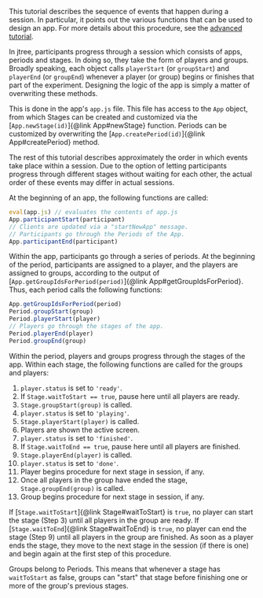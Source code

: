 This tutorial describes the sequence of events that happen during a session. In particular, it points out the various functions that can be used to design an app. For more details about this procedure, see the <a href="tutorial-session-flow-details.html">advanced tutorial</a>.

In jtree, participants progress through a session which consists of apps, periods and stages. In doing so, they take the form of players and groups. Broadly speaking, each object calls `playerStart` (or `groupStart`) and `playerEnd` (or `groupEnd`) whenever a player (or group) begins or finishes that part of the experiment. Designing the logic of the app is simply a matter of overwriting these methods.

This is done in the app's `app.js` file. This file has access to the `App` object, from which Stages can be created and customized via the [`App.newStage(id)`]{@link App#newStage} function. Periods can be customized by overwriting the [`App.createPeriod(id)`]{@link App#createPeriod} method.

The rest of this tutorial describes approximately the order in which events take place within a session. Due to the option of letting participants progress through different stages without waiting for each other, the actual order of these events may differ in actual sessions.

At the beginning of an app, the following functions are called:

```javascript
eval(app.js) // evaluates the contents of app.js
App.participantStart(participant)
// Clients are updated via a "startNewApp" message.
// Participants go through the Periods of the App.
App.participantEnd(participant)
```

Within the app, participants go through a series of periods. At the beginning of the period, participants are assigned to a player, and the players are assigned to groups, according to the output of [`App.getGroupIdsForPeriod(period)`]{@link App#getGroupIdsForPeriod}. Thus, each period calls the following functions:

```javascript
App.getGroupIdsForPeriod(period)
Period.groupStart(group)
Period.playerStart(player)
// Players go through the stages of the app.
Period.playerEnd(player)
Period.groupEnd(group)
```

Within the period, players and groups progress through the stages of the app. Within each stage, the following functions are called for the groups and players:

1. `player.status` is set to `'ready'`.
2. If `Stage.waitToStart == true`, pause here until all players are ready.
3. `Stage.groupStart(group)` is called.
4. `player.status` is set to `'playing'`.
5. `Stage.playerStart(player)` is called.
6. Players are shown the active screen.
7. `player.status` is set to `'finished'`.
8. If `Stage.waitToEnd == true`, pause here until all players are finished.
9. `Stage.playerEnd(player)` is called.
10. `player.status` is set to `'done'`.
11. Player begins procedure for next stage in session, if any.
12. Once all players in the group have ended the stage, `Stage.groupEnd(group)` is called.
13. Group begins procedure for next stage in session, if any.

If [`Stage.waitToStart`]{@link Stage#waitToStart} is `true`, no player can start the stage (Step 3) until all players in the group are ready.
If [`Stage.waitToEnd`]{@link Stage#waitToEnd} is `true`, no player can end the stage (Step 9) until all players in the group are finished.
As soon as a player ends the stage, they move to the next stage in the session (if there is one) and begin again at the first step of this procedure.

Groups belong to Periods. This means that whenever a stage has `waitToStart` as false, groups can "start" that stage before finishing one or more of the group's previous stages.
